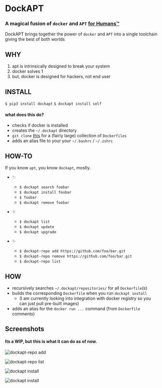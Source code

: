 # DockAPT
### A magical fusion of `docker` and `APT` [for Humans™](https://www.kennethreitz.org/projects)
DockAPT brings together the power of `docker` and `APT` into a single toolchain giving the best of both worlds
## WHY
1. apt is intrinsically designed to break your system
2. docker solves 1 
3. but, docker is designed for hackers, not end user

## INSTALL
`$ pip3 install dockapt`
`$ dockapt install self`

#### what does this do?
- checks if docker is installed
- creates the `~/.dockapt` directory
- `git clone` [this](https://github.com/jessfraz/dockerfiles) for a (fairly large) collection of `Dockerfiles`  
- adds an alias file to your your `~/.bashrc` / `~/.zshrc`


## HOW-TO
If you know `apt`, you know `dockapt`, mostly.

- ✨
    - `$ dockapt search foobar`
    - `$ dockapt install foobar`
    - `$ foobar`
    - `$ dockapt remove foobar`

- ✨
    - `$ dockapt list`
    - `$ dockapt update`
    - `$ dockapt upgrade`

- ✨
    - `$ dockapt-repo add https://github.com/foo/bar.git`
    - `$ dockapt-repo remove https://github.com/foo/bar.git`
    - `$ dockapt-repo list`

## HOW
- recursively searches `~/.dockapt/repositories/` for all `Dockerfile`(s) 
- builds the corresponding `Dockerfile` when you run `dockapt install`
    - (I am currently looking into integration with docker registry so you can just pull pre-built images)
- adds an alias for the `docker run ...` command (from `Dockerfile` comments)

## Screenshots
#### Its a WIP, but this is what it can do as of now.
![dockapt-repo add](https://i.imgur.com/LNWtF2A.png)

![dockapt-repo list](https://i.imgur.com/R9mWc1W.png)

![dockapt install](https://i.imgur.com/xlr8ji9.png)

![dockapt install](https://i.imgur.com/flFydBi.png)
